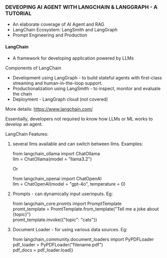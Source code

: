 ### DEVEOPING AI AGENT WITH LANGCHAIN & LANGGRAPH - A TUTORIAL 
- An elaborate coverage of AI Agent and RAG 
- LangChain Ecosystem: LangSmith and LangGraph 
- Prompt Engineering and Production 

#### LangChain

- A framework for developing application powered by LLMs 

Components of LangChain 
- Development using LangGraph - to build stateful agents with first-class streaming and human-in-the-loop support. 
- Productionalization using LangSmith - to inspect, monitor and evaluate the chain 
- Deployment - LangGraph cloud (not covered)

More details: https://www.langchain.com/

Essentially, developers not required to know how LLMs or ML works to develop an agent. 

LangChain Features: 
1. several llms available and can switch between llms. Examples: 
    
    from langchain_ollama import ChatOllama <br>
    llm = ChatOllama(model = "llama3.2")

    Or

    from langchain_openai import ChatOpenAI <br>
    llm = ChatOpenAI(model = "gpt-4o", temperature = 0)

2. Prompts - can dynamically input userinputs. Eg: 

    from langchain_core.promts import PromptTemplate<br>
    promt_template = PromtTemplate.from_template("Tell me a joke about {topic}")<br>
    promt_template.invoke({"topic": "cats"})

3. Document Loader - for using various data sources. Eg: 

    from langchain_community.document_loaders import PyPDFLoader <br>
    pdf_loader = PyPDFLoader("filename.pdf")<br>
    pdf_docs = pdf_loader.load()



